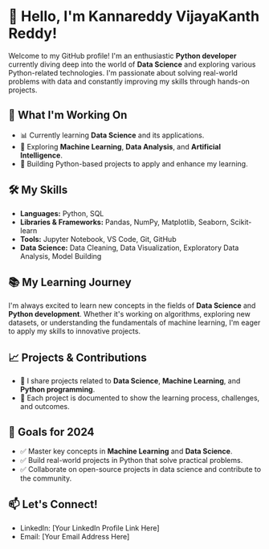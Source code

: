 # 👋 Hello, I'm **Kannareddy VijayaKanth Reddy**!

Welcome to my GitHub profile! I'm an enthusiastic **Python developer** currently diving deep into the world of **Data Science** and exploring various Python-related technologies. I'm passionate about solving real-world problems with data and constantly improving my skills through hands-on projects.

## 🚀 What I'm Working On
- 📊 Currently learning **Data Science** and its applications.
- 🧠 Exploring **Machine Learning**, **Data Analysis**, and **Artificial Intelligence**.
- 🔧 Building Python-based projects to apply and enhance my learning.

## 🛠️ My Skills
- **Languages:** Python, SQL
- **Libraries & Frameworks:** Pandas, NumPy, Matplotlib, Seaborn, Scikit-learn
- **Tools:** Jupyter Notebook, VS Code, Git, GitHub
- **Data Science:** Data Cleaning, Data Visualization, Exploratory Data Analysis, Model Building

## 📚 My Learning Journey
I'm always excited to learn new concepts in the fields of **Data Science** and **Python development**. Whether it's working on algorithms, exploring new datasets, or understanding the fundamentals of machine learning, I'm eager to apply my skills to innovative projects.

## 📈 Projects & Contributions
- 🔄 I share projects related to **Data Science**, **Machine Learning**, and **Python programming**.
- 📝 Each project is documented to show the learning process, challenges, and outcomes.

## 🌱 Goals for 2024
- ✅ Master key concepts in **Machine Learning** and **Data Science**.
- ✅ Build real-world projects in Python that solve practical problems.
- ✅ Collaborate on open-source projects in data science and contribute to the community.

## 📫 Let's Connect!
- LinkedIn: [Your LinkedIn Profile Link Here]
- Email: [Your Email Address Here]
